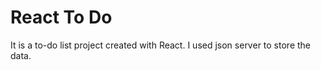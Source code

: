 # React To Do
 It is a to-do list project created with React. I used json server to store the data.
